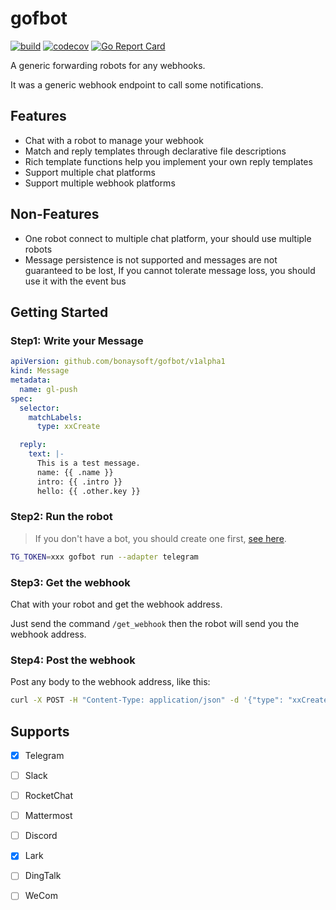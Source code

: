 # gofbot

[![build](https://github.com/bonaysoft/gofbot/actions/workflows/build.yml/badge.svg)](https://github.com/bonaysoft/gofbot/actions/workflows/build.yml)
[![codecov](https://codecov.io/gh/bonaysoft/gofbot/branch/master/graph/badge.svg)](https://codecov.io/gh/bonaysoft/gofbot)
[![Go Report Card](https://goreportcard.com/badge/github.com/bonaysoft/gofbot)](https://goreportcard.com/report/github.com/bonaysoft/gofbot)

A generic forwarding robots for any webhooks.

It was a generic webhook endpoint to call some notifications.

## Features

- Chat with a robot to manage your webhook
- Match and reply templates through declarative file descriptions
- Rich template functions help you implement your own reply templates
- Support multiple chat platforms
- Support multiple webhook platforms

## Non-Features

- One robot connect to multiple chat platform, your should use multiple robots
- Message persistence is not supported and messages are not guaranteed to be lost, If you cannot tolerate message loss,
  you should use it with the event bus

## Getting Started

### Step1: Write your Message

```yaml
apiVersion: github.com/bonaysoft/gofbot/v1alpha1
kind: Message
metadata:
  name: gl-push
spec:
  selector:
    matchLabels:
      type: xxCreate

  reply:
    text: |-
      This is a test message.
      name: {{ .name }}
      intro: {{ .intro }}
      hello: {{ .other.key }}
```

### Step2: Run the robot

> If you don't have a bot, you should create one
> first, [see here](https://core.telegram.org/bots#3-how-do-i-create-a-bot).

```bash
TG_TOKEN=xxx gofbot run --adapter telegram
```

### Step3: Get the webhook

Chat with your robot and get the webhook address.

Just send the command `/get_webhook` then the robot will send you the webhook address.

### Step4: Post the webhook

Post any body to the webhook address, like this:

```bash
curl -X POST -H "Content-Type: application/json" -d '{"type": "xxCreate", "name": "xxx", "intro": "this is a test", "other": {"key": "world"}}' $WEBHOOK_URL
```

## Supports

- [x] Telegram
- [ ] Slack
- [ ] RocketChat
- [ ] Mattermost
- [ ] Discord
- [x] Lark
- [ ] DingTalk
- [ ] WeCom

